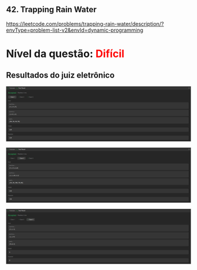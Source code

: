 ## 42. Trapping Rain Water

https://leetcode.com/problems/trapping-rain-water/description/?envType=problem-list-v2&envId=dynamic-programming

# Nível da questão: <span style="color: red;">Difícil</span>

## Resultados do juiz eletrônico

![](/Assets/QuestaoDificil1_case1.png)

![](/Assets/QuestaoDificil1_case2.png)

![](/Assets/QuestaoDificil1_case3.png)